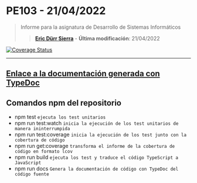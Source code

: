 # PE103 - 21/04/2022

>Informe para la asignatura de Desarrollo de Sistemas Informáticos
>
>>**[Eric Dürr Sierra](alu0101027005@ull.edu.es)** - **Última modificación**: 21/04/2022

[![Coverage Status](https://coveralls.io/repos/github/Eric-Durr/PE103-2104/badge.svg?branch=master)](https://coveralls.io/github/Eric-Durr/PE103-2104?branch=master)
***

## [Enlace a la documentación generada con TypeDoc](http://dsi-pe103-21-04-code-docs.surge.sh/modules.html)

## Comandos npm del repositorio

- npm test  `ejecuta los test unitarios`
- npm run test:watch `inicia la ejecución de los test unitarios de manera ininterrumpida`
- npm run test:coverage `inicia la ejecución de los test junto con la cobertura de código`
- npm run get:coverage `transforma el informe de la cobertura de código en formato lcov`
- npm run build `ejecuta los test y traduce el código TypeScript a JavaScript`
- npm run docs `Genera la documentación de código con TypeDoc del código fuente`
